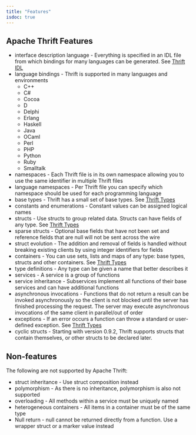 ```yaml
---
title: "Features"
isdoc: true
---
```


## Apache Thrift Features

 * interface description language - Everything is specified in an IDL file from which bindings for many languages can be generated. See [Thrift IDL](/docs/idl)
 * language bindings - Thrift is supported in many languages and environments
   * C++
   * C#
   * Cocoa
   * D
   * Delphi
   * Erlang
   * Haskell
   * Java
   * OCaml
   * Perl
   * PHP
   * Python
   * Ruby
   * Smalltalk
 * namespaces - Each Thrift file is in its own namespace allowing you to use the same identifier in multiple Thrift files
 * language namespaces - Per Thrift file you can specify which namespace should be used for each programming language
 * base types - Thrift has a small set of base types. See [Thrift Types](/docs/types)
 * constants and enumerations - Constant values can be assigned logical names
 * structs - Use structs to group related data. Structs can have fields of any type. See [Thrift Types](/docs/types)
 * sparse structs - Optional base fields that have not been set and reference fields that are null will not be sent across the wire
 * struct evolution - The addition and removal of fields is handled without breaking existing clients by using integer identifiers for fields
 * containers - You can use sets, lists and maps of any type: base types, structs and other containers. See [Thrift Types](/docs/types)
 * type definitions - Any type can be given a name that better describes it
 * services - A service is a group of functions
 * service inheritance - Subservices implement all functions of their base services and can have additional functions
 * asynchronous invocations - Functions that do not return a result can be invoked asynchronously so the client is not blocked until the server has finished processing the request. The server may execute asynchronous invocations of the same client in parallel/out of order
 * exceptions - If an error occurs a function can throw a standard or user-defined exception. See [Thrift Types](/docs/types)
 * cyclic structs - Starting with version 0.9.2, Thrift supports structs that contain themselves, or other structs to be declared later.

## Non-features
The following are not supported by Apache Thrift:

 * struct inheritance - Use struct composition instead
 * polymorphism - As there is no inheritance, polymorphism is also not supported
 * overloading - All methods within a service must be uniquely named
 * heterogeneous containers - All items in a container must be of the same type
 * Null return - null cannot be returned directly from a function. Use a wrapper struct or a marker value instead
